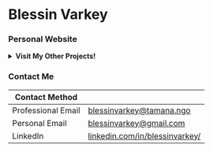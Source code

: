 # Blessin Varkey
### Personal Website 

<details><summary><strong>Visit My Other Projects!</strong></summary> 
<br>

1. Research Projects
    - Python
      - [Research](https://blessinvarkey.github.io/research)
2. [Public Tableau Visualizations]

</details>


### Contact Me

| Contact Method |  |
| --- | --- |
| Professional Email | blessinvarkey@tamana.ngo |
| Personal Email | blessinvarkey@gmail.com |
| LinkedIn | [linkedin.com/in/blessinvarkey/](https://www.linkedin.com/in/blessinvarkey/) |
